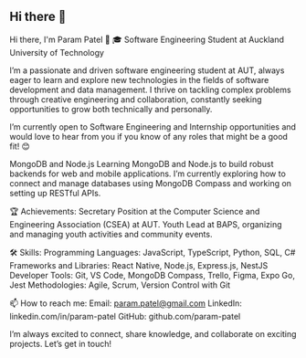 ## Hi there 👋

Hi there, I'm Param Patel 👋
🎓 Software Engineering Student at Auckland University of Technology

I’m a passionate and driven software engineering student at AUT, always eager to learn and explore new technologies in the fields of software development and data management. I thrive on tackling complex problems through creative engineering and collaboration, constantly seeking opportunities to grow both technically and personally.

I’m currently open to Software Engineering and Internship opportunities and would love to hear from you if you know of any roles that might be a good fit! 😊

MongoDB and Node.js
Learning MongoDB and Node.js to build robust backends for web and mobile applications. I’m currently exploring how to connect and manage databases using MongoDB Compass and working on setting up RESTful APIs.

🏆 Achievements:
Secretary Position at the Computer Science and Engineering Association (CSEA) at AUT.
Youth Lead at BAPS, organizing and managing youth activities and community events.

🛠️ Skills:
Programming Languages: JavaScript, TypeScript, Python, SQL, C#
Frameworks and Libraries: React Native, Node.js, Express.js, NestJS
Developer Tools: Git, VS Code, MongoDB Compass, Trello, Figma, Expo Go, Jest
Methodologies: Agile, Scrum, Version Control with Git

📫 How to reach me:
Email: param.patel@gmail.com
LinkedIn: linkedin.com/in/param-patel
GitHub: github.com/param-patel

I’m always excited to connect, share knowledge, and collaborate on exciting projects. Let’s get in touch!

